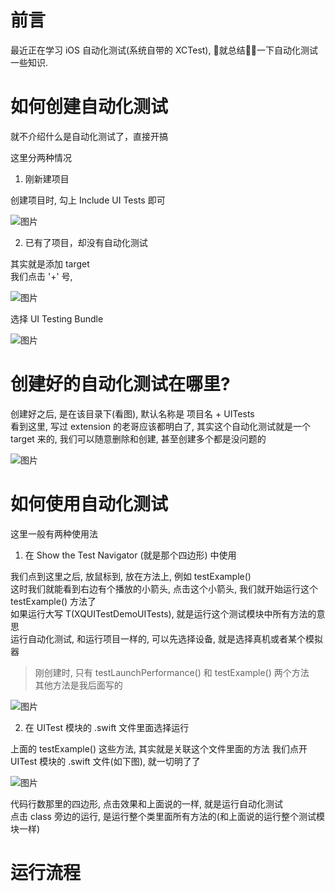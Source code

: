 # 前言

最近正在学习 iOS 自动化测试(系统自带的 XCTest), 就总结一下自动化测试一些知识.  

# 如何创建自动化测试

就不介绍什么是自动化测试了，直接开搞

这里分两种情况

1. 刚新建项目

创建项目时, 勾上 Include UI Tests 即可

![图片](Images/00.png)


2. 已有了项目，却没有自动化测试

其实就是添加 target  
我们点击 '+' 号, 

![图片](Images/01.png)

选择 UI Testing Bundle

![图片](Images/02.png)



# 创建好的自动化测试在哪里?

创建好之后, 是在该目录下(看图), 默认名称是 项目名 + UITests  
看到这里, 写过 extension 的老哥应该都明白了, 其实这个自动化测试就是一个 target 来的, 我们可以随意删除和创建, 甚至创建多个都是没问题的  

![图片](Images/03.png)


# 如何使用自动化测试

这里一般有两种使用法

1. 在 Show the Test Navigator (就是那个四边形) 中使用

我们点到这里之后, 放鼠标到, 放在方法上, 例如 testExample()  
这时我们就能看到右边有个播放的小箭头, 点击这个小箭头, 我们就开始运行这个 testExample() 方法了  
如果运行大写 T(XQUITestDemoUITests), 就是运行这个测试模块中所有方法的意思  
运行自动化测试, 和运行项目一样的, 可以先选择设备, 就是选择真机或者某个模拟器  

> 刚创建时, 只有 testLaunchPerformance() 和 testExample() 两个方法  
> 其他方法是我后面写的  

![图片](Images/04.png)


2. 在 UITest 模块的 .swift 文件里面选择运行

上面的 testExample() 这些方法, 其实就是关联这个文件里面的方法
我们点开 UITest 模块的 .swift 文件(如下图), 就一切明了了

![图片](Images/05.png)

代码行数那里的四边形, 点击效果和上面说的一样, 就是运行自动化测试  
点击 class 旁边的运行, 是运行整个类里面所有方法的(和上面说的运行整个测试模块一样)



# 运行流程


















